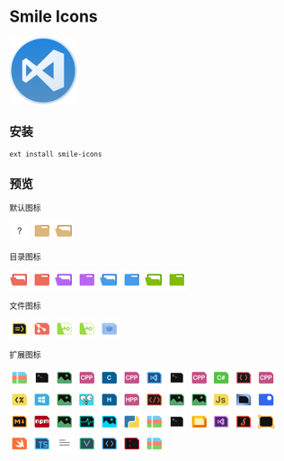 # Smile Icons

<img src="icon.png" width="120px">

## 安装

```
ext install smile-icons
```

## 预览

默认图标

<img src="icons/default/file.png" width="36px">
<img src="icons/default/folder.png" width="36px">
<img src="icons/default/folder.expanded.png" width="36px">

目录图标

<img src="icons/folders/.git.expanded.png" width="36px">
<img src="icons/folders/.git.png" width="36px">
<img src="icons/folders/.vs.expanded.png" width="36px">
<img src="icons/folders/.vs.png" width="36px">
<img src="icons/folders/.vscode.expanded.png" width="36px">
<img src="icons/folders/.vscode.png" width="36px">
<img src="icons/folders/node_modules.expanded.png" width="36px">
<img src="icons/folders/node_modules.png" width="36px">

文件图标

<img src="icons/files/.babelrc.png" width="36px">
<img src="icons/files/.gitignore.png" width="36px">
<img src="icons/files/license.png" width="36px">
<img src="icons/files/license.txt.png" width="36px">
<img src="icons/files/webpack.config.js.png" width="36px">

扩展图标

<img src="icons/extensions/7z.png" width="36px">
<img src="icons/extensions/bat.png" width="36px">
<img src="icons/extensions/bmp.png" width="36px">
<img src="icons/extensions/c++.png" width="36px">
<img src="icons/extensions/c.png" width="36px">
<img src="icons/extensions/cc.png" width="36px">
<img src="icons/extensions/code-workspace.png" width="36px">
<img src="icons/extensions/command.png" width="36px">
<img src="icons/extensions/cpp.png" width="36px">
<img src="icons/extensions/cs.png" width="36px">
<img src="icons/extensions/css.png" width="36px">
<img src="icons/extensions/cxx.png" width="36px">
<img src="icons/extensions/ejs.png" width="36px">
<img src="icons/extensions/exe.png" width="36px">
<img src="icons/extensions/gif.png" width="36px">
<img src="icons/extensions/go.png" width="36px">
<img src="icons/extensions/h.png" width="36px">
<img src="icons/extensions/hpp.png" width="36px">
<img src="icons/extensions/html.png" width="36px">
<img src="icons/extensions/jpeg.png" width="36px">
<img src="icons/extensions/jpg.png" width="36px">
<img src="icons/extensions/js.png" width="36px">
<img src="icons/extensions/json.png" width="36px">
<img src="icons/extensions/lua.png" width="36px">
<img src="icons/extensions/md.png" width="36px">
<img src="icons/extensions/npmignore.png" width="36px">
<img src="icons/extensions/png.png" width="36px">
<img src="icons/extensions/protobuf.png" width="36px">
<img src="icons/extensions/psd.png" width="36px">
<img src="icons/extensions/py.png" width="36px">
<img src="icons/extensions/rar.png" width="36px">
<img src="icons/extensions/sh.png" width="36px">
<img src="icons/extensions/sketch.png" width="36px">
<img src="icons/extensions/sln.png" width="36px">
<img src="icons/extensions/styl.png" width="36px">
<img src="icons/extensions/svg.png" width="36px">
<img src="icons/extensions/swift.png" width="36px">
<img src="icons/extensions/ts.png" width="36px">
<img src="icons/extensions/txt.png" width="36px">
<img src="icons/extensions/vue.png" width="36px">
<img src="icons/extensions/xml.png" width="36px">
<img src="icons/extensions/yml.png" width="36px">
<img src="icons/extensions/zip.png" width="36px">
